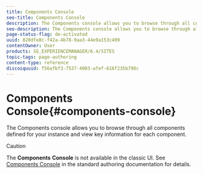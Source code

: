 ```yaml
---
title: Components Console
seo-title: Components Console
description: The Components console allows you to browse through all components defined for your instance and view key information for each component.
seo-description: The Components console allows you to browse through all components defined for your instance and view key information for each component.
page-status-flag: de-activated
uuid: 820dfe8c-f42a-4b78-9aa3-44e9a153c499
contentOwner: User
products: SG_EXPERIENCEMANAGER/6.4/SITES
topic-tags: page-authoring
content-type: reference
discoiquuid: f56afbf3-7537-4003-afef-616f235b798c
---
```


# Components Console{#components-console}

The Components console allows you to browse through all components defined for your instance and view key information for each component.

>[!CAUTION]
>
>The **Components** **Console** is not available in the classic UI. See [Components Console](/help/sites-authoring/default-components-console.md) in the standard authoring documentation for details.

